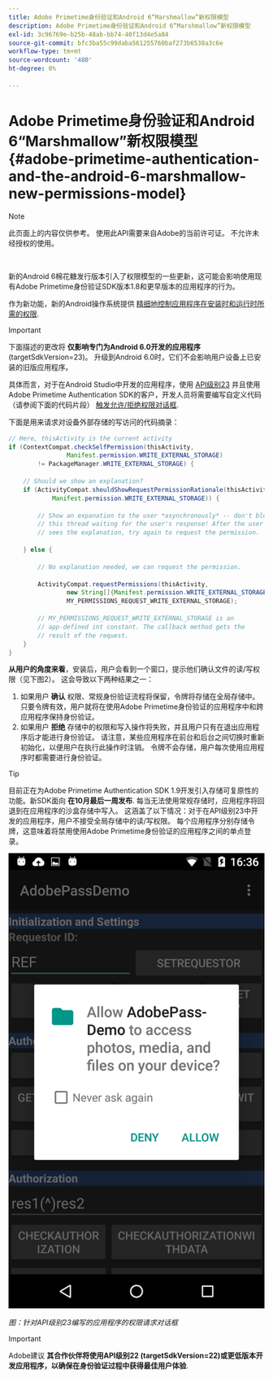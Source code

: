 ```yaml
---
title: Adobe Primetime身份验证和Android 6“Marshmallow”新权限模型
description: Adobe Primetime身份验证和Android 6“Marshmallow”新权限模型
exl-id: 3c96769e-b25b-48ab-bb74-40f13d4e5a84
source-git-commit: bfc3ba55c99daba561255760baf273b6538a3c6e
workflow-type: tm+mt
source-wordcount: '480'
ht-degree: 0%

---
```


# Adobe Primetime身份验证和Android 6“Marshmallow”新权限模型 {#adobe-primetime-authentication-and-the-android-6-marshmallow-new-permissions-model}

>[!NOTE]
>
>此页面上的内容仅供参考。 使用此API需要来自Adobe的当前许可证。 不允许未经授权的使用。

</br>

新的Android 6棉花糖发行版本引入了权限模型的一些更新，这可能会影响使用现有Adobe Primetime身份验证SDK版本1.8和更早版本的应用程序的行为。 

作为新功能，新的Android操作系统提供 [精细地控制应用程序在安装时和运行时所需的权限](https://developer.android.com/about/versions/marshmallow/android-6.0-changes.html).

>[!IMPORTANT]
>
>下面描述的更改将 **仅影响专门为Android 6.0开发的应用程序** (targetSdkVersion=23)。 升级到Android 6.0时，它们不会影响用户设备上已安装的旧版应用程序。 


具体而言，对于在Android Studio中开发的应用程序，使用 [API级别23](http://developer.android.com/sdk/api_diff/23/changes.html) 并且使用Adobe Primetime Authentication SDK的客户，开发人员将需要编写自定义代码（请参阅下面的代码片段） [触发允许/拒绝权限对话框](https://developer.android.com/training/permissions/requesting.html). 

下面是用来请求对设备外部存储的写访问的代码摘录：

```java
// Here, thisActivity is the current activity
if (ContextCompat.checkSelfPermission(thisActivity,
                Manifest.permission.WRITE_EXTERNAL_STORAGE)
        != PackageManager.WRITE_EXTERNAL_STORAGE) {

    // Should we show an explanation?
    if (ActivityCompat.shouldShowRequestPermissionRationale(thisActivity,
            Manifest.permission.WRITE_EXTERNAL_STORAGE)) {

        // Show an expanation to the user *asynchronously* -- don't block
        // this thread waiting for the user's response! After the user
        // sees the explanation, try again to request the permission.

    } else {

        // No explanation needed, we can request the permission.

        ActivityCompat.requestPermissions(thisActivity,
                new String[]{Manifest.permission.WRITE_EXTERNAL_STORAGE},
                MY_PERMISSIONS_REQUEST_WRITE_EXTERNAL_STORAGE);

        // MY_PERMISSIONS_REQUEST_WRITE_EXTERNAL_STORAGE is an
        // app-defined int constant. The callback method gets the
        // result of the request.
    }
}
```




**从用户的角度来看**，安装后，用户会看到一个窗口，提示他们确认文件的读/写权限（见下图2）。 这会导致以下两种结果之一：

1. 如果用户 **确认** 权限、常规身份验证流程将保留，令牌将存储在全局存储中。 只要令牌有效，用户就将在使用Adobe Primetime身份验证的应用程序中和跨应用程序保持身份验证。
1. 如果用户 **拒绝** 存储中的权限和写入操作将失败，并且用户只有在退出应用程序后才能进行身份验证。 请注意，某些应用程序在前台和后台之间切换时重新初始化，以便用户在执行此操作时注销。 令牌不会存储，用户每次使用应用程序时都需要进行身份验证。 


>[!TIP]
>
>目前正在为Adobe Primetime Authentication SDK 1.9开发引入存储可复原性的功能。新SDK面向 **在10月最后一周发布**. 每当无法使用常规存储时，应用程序将回退到在应用程序的沙盒存储中写入。 这涵盖了以下情况：对于在API级别23中开发的应用程序，用户不接受全局存储中的读/写权限。 每个应用程序分别存储令牌，这意味着将禁用使用Adobe Primetime身份验证的应用程序之间的单点登录。


![](assets/android-permissions-request.png)

*图：针对API级别23编写的应用程序的权限请求对话框*

>[!IMPORTANT]
>
> Adobe建议 **其合作伙伴将使用API级别22 (targetSdkVersion=22)或更低版本开发应用程序，以确保在身份验证过程中获得最佳用户体验**.
